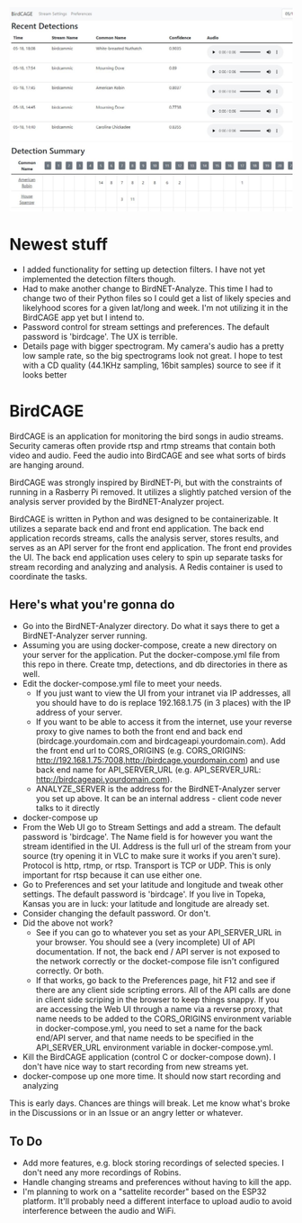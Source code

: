 ![BirdCAGE Screenshot](birdcage.JPG)

# Newest stuff
- I added functionality for setting up detection filters. I have not yet implemented the detection filters though.
- Had to make another change to BirdNET-Analyze. This time I had to change two of their Python files so I could
get a list of likely species and likelyhood scores for a given lat/long and week. I'm not utilizing it in the
BirdCAGE app yet but I intend to.
- Password control for stream settings and preferences. The default password is 'birdcage'. The UX is terrible.
- Details page with bigger spectrogram. My camera's audio has a pretty low sample rate, so the big spectrograms 
look not great. I hope to test with a CD quality (44.1KHz sampling, 16bit samples) source to see if it looks better

# BirdCAGE
BirdCAGE is an application for monitoring the bird songs in audio streams. Security cameras often provide
rtsp and rtmp streams that contain both video and audio. Feed the audio into BirdCAGE and see what sorts of birds are hanging around.

BirdCAGE was strongly inspired by BirdNET-Pi, but with the constraints of running in a Rasberry Pi removed. It utilizes
a slightly patched version of the analysis server provided by the BirdNET-Analyzer project. 

BirdCAGE is written in Python and was designed to be containerizable. It utilizes a separate back end and front end application.
The back end application records streams, calls the analysis server, stores results, and serves as an API server for the front end
application. The front end provides the UI. The back end application uses celery to spin up separate tasks for stream recording
and analyzing and analysis. A Redis container is used to coordinate the tasks.

## Here's what you're gonna do
- Go into the BirdNET-Analyzer directory. Do what it says there to get a BirdNET-Analyzer server running.
- Assuming you are using docker-compose, create a new directory on your server for the application. Put the docker-compose.yml
file from this repo in there. Create tmp, detections, and db directories in there as well.
- Edit the docker-compose.yml file to meet your needs.
    - If you just want to view the UI from your intranet via IP addresses,
all you should have to do is replace 192.168.1.75 (in 3 places) with the IP address of your server.
    - If you want to be able to access it
from the internet, use your reverse proxy to give names to both the front end and back end (birdcage.yourdomain.com and
birdcageapi.yourdomain.com). Add the front end url to CORS_ORIGINS (e.g. CORS_ORIGINS: http://192.168.1.75:7008,http://birdcage.yourdomain.com)
and use back end name for API_SERVER_URL (e.g. API_SERVER_URL: http://birdcageapi.yourdomain.com).
    - ANALYZE_SERVER is the address for the BirdNET-Analyzer server you set up above. It can be an internal address - client
code never talks to it directly
- docker-compose up
- From the Web UI go to Stream Settings and add a stream. The default password is 'birdcage'. The Name field is for however you want the stream identified in the
UI. Address is the full url of the stream from your source (try opening it in VLC to make sure it works if you aren't sure).
Protocol is http, rtmp, or rtsp. Transport is TCP or UDP. This is only important for rtsp because it can use either one.
- Go to Preferences and set your latitude and longitude and tweak other settings. The default password is 'birdcage'. 
If you live in Topeka, Kansas you are
in luck: your latitude and longitude are already set.
- Consider changing the default password. Or don't.
- Did the above not work?
    - See if you can go to whatever you set as your API_SERVER_URL in your browser. You should see a (very incomplete) UI of API documentation.
    If not, the back end / API server is not exposed to the network correctly or the docket-compose file isn't configured correctly. Or both.
    - If that works, go back to the Preferences page, hit F12 and see if there are any client side scripting errors. All of the API
    calls are done in client side scriping in the browser to keep things snappy. If you are accessing the Web UI through a name via a reverse
    proxy, that name needs to be added to the CORS_ORIGINS environment variable in docker-compose.yml, you need to set a name for the back end/API server, and that name
    needs to be specified in the API_SERVER_URL environment variable in docker-compose.yml.
- Kill the BirdCAGE application (control C or docker-compose down). I don't have nice way to start recording from new streams yet.
- docker-compose up one more time. It should now start recording and analyzing

This is early days. Chances are things will break. Let me know what's broke in the Discussions or in an Issue or an angry
letter or whatever.

## To Do
- Add more features, e.g. block storing recordings of selected species. I don't need any more recordings of Robins.
- Handle changing streams and preferences without having to kill the app.
- I'm planning to work on a "sattelite recorder" based on the ESP32 platform. It'll probably need a different interface to upload audio
to avoid interference between the audio and WiFi.
